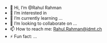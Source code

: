 - 👋 Hi, I’m @Rahul Rahman
- 👀 I’m interested in 
- 🌱 I’m currently learning ...
- 💞️ I’m looking to collaborate on ...
- 📫 How to reach me: Rahul.Rahman@jdmt.ch
- ⚡ Fun fact: ...

<!---
jdmt33/jdmt33 is a ✨ special ✨ repository because its `README.md` (this file) appears on your GitHub profile.
You can click the Preview link to take a look at your changes.
--->
